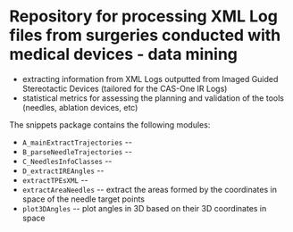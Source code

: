 # Repository for processing XML Log files from surgeries conducted with medical devices - data mining
- extracting information from XML Logs outputted from Imaged Guided Stereotactic Devices (tailored for the CAS-One IR Logs)
- statistical metrics for assessing the planning and validation of the tools (needles, ablation devices, etc)


The snippets package contains the following modules:
* `A_mainExtractTrajectories` -- 
* `B_parseNeedleTrajectories` -- 
* `C_NeedlesInfoClasses` -- 
* `D_extractIREAngles` -- 
* `extractTPEsXML` -- 
* `extractAreaNeedles` -- extract the areas formed by the coordinates in space of the needle target points
* `plot3DAngles` -- plot angles in 3D based on their 3D coordinates in space 






